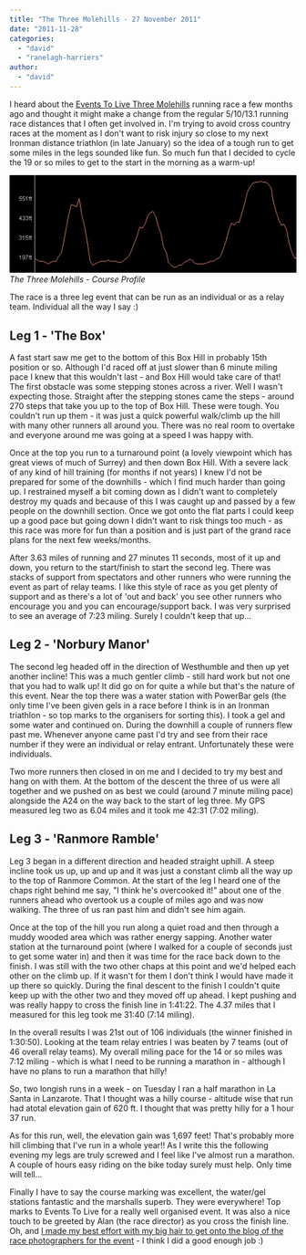 ```yaml
---
title: "The Three Molehills - 27 November 2011"
date: "2011-11-28"
categories: 
  - "david"
  - "ranelagh-harriers"
author: 
  - "david"
---
```


I heard about the [Events To Live Three Molehills](http://www.eventstolive.co.uk/) running race a few months ago and thought it might make a change from the regular 5/10/13.1 running race distances that I often get involved in. I'm trying to avoid cross country races at the moment as I don't want to risk injury so close to my next Ironman distance triathlon (in late January) so the idea of a tough run to get some miles in the legs sounded like fun. So much fun that I decided to cycle the 19 or so miles to get to the start in the morning as a warm-up!

![The Three Molehills - Course Profile](/images/2011/2011-11-27-three-molehills.jpg)
*The Three Molehills - Course Profile*

The race is a three leg event that can be run as an individual or as a relay team. Individual all the way I say :)

## Leg 1 - 'The Box'

A fast start saw me get to the bottom of this Box Hill in probably 15th position or so. Although I'd raced off at just slower than 6 minute miling pace I knew that this wouldn't last - and Box Hill would take care of that! The first obstacle was some stepping stones across a river. Well I wasn't expecting those. Straight after the stepping stones came the steps - around 270 steps that take you up to the top of Box Hill. These were tough. You couldn't run up them - it was just a quick powerful walk/climb up the hill with many other runners all around you. There was no real room to overtake and everyone around me was going at a speed I was happy with.

Once at the top you run to a turnaround point (a lovely viewpoint which has great views of much of Surrey) and then down Box Hill. With a severe lack of any kind of hill training (for months if not years) I knew I'd not be prepared for some of the downhills - which I find much harder than going up. I restrained myself a bit coming down as I didn't want to completely destroy my quads and because of this I was caught up and passed by a few people on the downhill section. Once we got onto the flat parts I could keep up a good pace but going down I didn't want to risk things too much - as this race was more for fun than a position and is just part of the grand race plans for the next few weeks/months.

After 3.63 miles of running and 27 minutes 11 seconds, most of it up and down, you return to the start/finish to start the second leg. There was stacks of support from spectators and other runners who were running the event as part of relay teams. I like this style of race as you get plenty of support and as there's a lot of 'out and back' you see other runners who encourage you and you can encourage/support back. I was very surprised to see an average of 7:23 miling. Surely I couldn't keep that up...

## Leg 2 - 'Norbury Manor'

The second leg headed off in the direction of Westhumble and then up yet another incline! This was a much gentler climb - still hard work but not one that you had to walk up! It did go on for quite a while but that's the nature of this event. Near the top there was a water station with PowerBar gels (the only time I've been given gels in a race before I think is in an Ironman triathlon - so top marks to the organisers for sorting this). I took a gel and some water and continued on. During the downhill a couple of runners flew past me. Whenever anyone came past I'd try and see from their race number if they were an individual or relay entrant. Unfortunately these were individuals.

Two more runners then closed in on me and I decided to try my best and hang on with them. At the bottom of the descent the three of us were all together and we pushed on as best we could (around 7 minute miling pace) alongside the A24 on the way back to the start of leg three. My GPS measured leg two as 6.04 miles and it took me 42:31 (7:02 miling).

## Leg 3 - 'Ranmore Ramble'

Leg 3 began in a different direction and headed straight uphill. A steep incline took us up, up and up and it was just a constant climb all the way up to the top of Ranmore Common. At the start of the leg I heard one of the chaps right behind me say, "I think he's overcooked it!" about one of the runners ahead who overtook us a couple of miles ago and was now walking. The three of us ran past him and didn't see him again.

Once at the top of the hill you run along a quiet road and then through a muddy wooded area which was rather energy sapping. Another water station at the turnaround point (where I walked for a couple of seconds just to get some water in) and then it was time for the race back down to the finish. I was still with the two other chaps at this point and we'd helped each other on the climb up. If it wasn't for them I don't think I would have made it up there so quickly. During the final descent to the finish I couldn't quite keep up with the other two and they moved off up ahead. I kept pushing and was really happy to cross the finish line in 1:41:22. The 4.37 miles that I measured for this leg took me 31:40 (7:14 miling).

In the overall results I was 21st out of 106 individuals (the winner finished in 1:30:50). Looking at the team relay entries I was beaten by 7 teams (out of 46 overall relay teams). My overall miling pace for the 14 or so miles was 7:12 miling - which is what I need to be running a marathon in - although I have no plans to run a marathon that hilly!

So, two longish runs in a week - on Tuesday I ran a half marathon in La Santa in Lanzarote. That I thought was a hilly course - altitude wise that run had atotal elevation gain of 620 ft. I thought that was pretty hilly for a 1 hour 37 run.

As for this run, well, the elevation gain was 1,697 feet! That's probably more hill climbing that I've run in a whole year!! As I write this the following evening my legs are truly screwed and I feel like I've almost run a marathon. A couple of hours easy riding on the bike today surely must help. Only time will tell...

Finally I have to say the course marking was excellent, the water/gel stations fantastic and the marshalls superb. They were everywhere! Top marks to Events To Live for a really well organised event. It was also a nice touch to be greeted by Alan (the race director) as you cross the finish line. Oh, and [I made my best effort with my big hair to get onto the blog of the race photographers for the event](http://sussexsportphotography.blogspot.com/2011/11/3xmolehills-2011-gallery-now-live.html) - I think I did a good enough job :)

